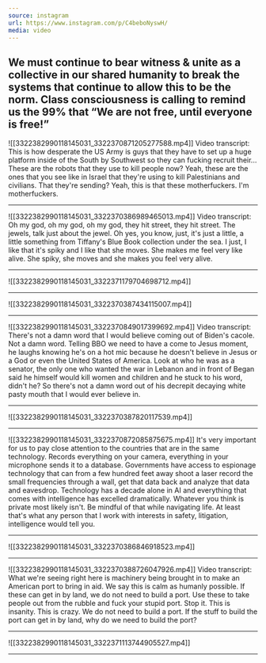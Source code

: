 ```yaml
---
source: instagram
url: https://www.instagram.com/p/C4beboNyswH/
media: video
---
```


## We must continue to bear witness & unite as a collective in our shared humanity to break the systems that continue to allow this to be the norm. Class consciousness is calling to remind us the 99% that “We are not free, until everyone is free!”

![[3322382990118145031_3322370871205277588.mp4]]
Video transcript:
	This is how desperate the US Army is guys that they have to set up a huge platform inside of the South by Southwest
	so they can fucking recruit their...
	These are the robots that they use to kill people now?
	Yeah, these are the ones that you see like in Israel that they're using to kill Palestinians and civilians.
	That they're sending? Yeah, this is that these motherfuckers.
	I'm motherfuckers.

---

![[3322382990118145031_3322370386989465013.mp4]]
Video transcript:
	Oh my god, oh my god, oh my god, they hit street, they hit street.
	The jewels, talk just about the jewel.
	Oh yes, you know, just, it's just a little, a little something from Tiffany's
	Blue Book collection under the sea.
	I just, I like that it's spiky and I like that she moves.
	She makes me feel very like alive.
	She spiky, she moves and she makes you feel very alive.

---

![[3322382990118145031_3322371179704698712.mp4]]


---

![[3322382990118145031_3322370387434115007.mp4]]


---

![[3322382990118145031_3322370849017399692.mp4]]
Video transcript:
	There's not a damn word that I would believe coming out of Biden's cacole.
	Not a damn word.
	Telling BBO we need to have a come to Jesus moment,
	he laughs knowing he's on a hot mic because he doesn't believe in Jesus or a God
	or even the United States of America.
	Look at who he was as a senator, the only one who wanted the war in Lebanon
	and in front of Began said he himself would kill women and children
	and he stuck to his word, didn't he?
	So there's not a damn word out of his decrepit decaying white pasty mouth
	that I would ever believe in.

---

![[3322382990118145031_3322370387820117539.mp4]]



---

![[3322382990118145031_3322370872085875675.mp4]]
It's very important for us to pay close attention to the countries that are in the same technology.
Records everything on your camera, everything in your microphone sends it to a database.
Governments have access to espionage technology that can from a few hundred feet away shoot a laser
record the small frequencies through a wall, get that data back and analyze that data and eavesdrop.
Technology has a decade alone in AI and everything that comes with intelligence has excelled
dramatically. Whatever you think is private most likely isn't. Be mindful of that while
navigating life. At least that's what any person that I work with interests in safety,
litigation, intelligence would tell you.

---

![[3322382990118145031_3322370386846918523.mp4]]



---

![[3322382990118145031_3322370388726047926.mp4]]
Video transcript:
	What we're seeing right here is machinery being brought in to make an American port to bring
	in aid.
	We say this is calm as humanly possible.
	If these can get in by land, we do not need to build a port.
	Use these to take people out from the rubble and fuck your stupid port.
	Stop it.
	This is insanity.
	This is crazy.
	We do not need to build a port.
	If the stuff to build the port can get in by land, why do we need to build the port?

---

![[3322382990118145031_3322371113744905527.mp4]]


---


